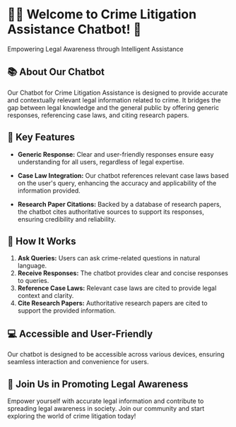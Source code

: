 # 🕵️‍♂️ Welcome to Crime Litigation Assistance Chatbot! 🤖

Empowering Legal Awareness through Intelligent Assistance

## 📚 About Our Chatbot

Our Chatbot for Crime Litigation Assistance is designed to provide accurate and contextually relevant legal information related to crime. It bridges the gap between legal knowledge and the general public by offering generic responses, referencing case laws, and citing research papers.

## 🚀 Key Features

- **Generic Response:** Clear and user-friendly responses ensure easy understanding for all users, regardless of legal expertise.
  
- **Case Law Integration:** Our chatbot references relevant case laws based on the user's query, enhancing the accuracy and applicability of the information provided.
  
- **Research Paper Citations:** Backed by a database of research papers, the chatbot cites authoritative sources to support its responses, ensuring credibility and reliability.

## 📝 How It Works

1. **Ask Queries:** Users can ask crime-related questions in natural language.
2. **Receive Responses:** The chatbot provides clear and concise responses to queries.
3. **Reference Case Laws:** Relevant case laws are cited to provide legal context and clarity.
4. **Cite Research Papers:** Authoritative research papers are cited to support the provided information.

## 💻 Accessible and User-Friendly

Our chatbot is designed to be accessible across various devices, ensuring seamless interaction and convenience for users.

## 🌟 Join Us in Promoting Legal Awareness

Empower yourself with accurate legal information and contribute to spreading legal awareness in society. Join our community and start exploring the world of crime litigation today!

